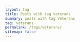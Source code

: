```yaml
---
layout: tag
title: Posts with tag Veterans
summary: posts with tag Veterans
tag: veterans
permalink: /tags/veterans/
sitemap: false
---
```

